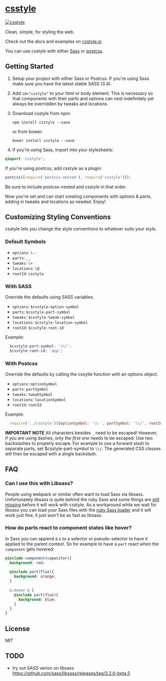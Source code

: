 # [csstyle](http://csstyle.io)
[![csstyle](https://github.com/geddski/csstyle/blob/master/site/common/images/csstyle.png)](http://csstyle.io)

Clean, simple, for styling the web.

Check out the docs and examples on [csstyle.io](http://csstyle.io)

You can use csstyle with either [Sass](http://sass-lang.com/) or [postcss](https://github.com/postcss/postcss).

## Getting Started
1. Setup your project with either Sass or Postcss. If you're using Sass make sure you have the latest stable SASS (3.4).

2. Add `id="csstyle"` to your html or body element. This is necessary so that components with their
parts and options can nest indefinitely yet always be overridden by tweaks and locations.

3. Download csstyle from npm:

    ```
    npm install csstyle --save
    ```

    or from bower:
    ```
    bower install csstyle --save
    ```
    
4. If you're using Sass, import into your stylesheets:
```scss
@import 'csstyle';
```

If you're using postcss, add csstyle as a plugin:
```js
postcss([require('postcss-nested'), require('csstyle')]);
```
Be sure to include postcss-nested and csstyle in that order.

Now you're set and can start creating components with options & parts, adding in tweaks and locations as needed. Enjoy!

## Customizing Styling Conventions
csstyle lets you change the style conventions to whatever suits your style.

### Default Symbols
- `options`: `\--`
- `parts`: `__`
- `tweaks`: `\+`
- `locations`: `\@`
- `rootId`: `csstyle`

### With SASS
Override the defaults using SASS variables.
- `options`: `$csstyle-option-symbol`
- `parts`: `$csstyle-part-symbol`
- `tweaks`: `$csstyle-tweak-symbol`
- `locations`: `$csstyle-location-symbol`
- `rootId`: `$csstyle-root-id`

Example: 
```scss
  $csstyle-part-symbol: '\\/';
  $csstyle-root-id: 'app';
```

### With Postcss
Override the defaults by calling the cssytle function with an options object.
- `options`: `optionSymbol`
- `parts`: `partSymbol`
- `tweaks`: `tweakSymbol`
- `locations`: `locationSymbol`
- `rootId`: `rootId`

Example: 

```js
  require('../csstyle')({optionSymbol: '\\-', partSymbol: '\\/', rootId: 'app'})
```

**IMPORTANT NOTE** All characters besides `_` need to be escaped! However, if you are using dashes, only _the first one_ needs to be escaped. Use two backslashes to properly escape. For example to use a forward slash to separate parts, set $csstyle-part-symbol to `\\/`. The generated CSS classes will then be escaped with a single backslash.


## FAQ

### Can I use this with Libsass?
People using webpack or similar often want to load Sass via libsass.
Unfortunately libsass is quite behind the ruby Sass and some things are [still missing](https://sass-compatibility.github.io/)
before it will work with csstyle. As a workaround while we wait for libsass you
can load your Sass files with the [ruby Sass loader](https://github.com/ddelbondio/ruby-sass-loader) and it will work just fine, it just
won't be as fast as libsass.

### How do parts react to component states like hover?
In Sass you can append a `&` to a selector or pseudo-selector to have it applied to the parent context. So for example to have a `part` react when the `component` gets hovered:

```scss
@include component(capacitor){
  background: red;
  
  @include part(flux){
    background: orange;
  }
  
  &:hover & {
    @include part(flux){
      background: blue;
    }
  }
}
```

## License
MIT

## TODO
- try out SASS verion on libsass https://github.com/sass/libsass/releases/tag/3.2.0-beta.5
